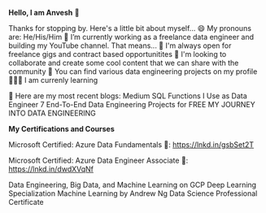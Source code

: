 **Hello, I am Anvesh** 👋

Thanks for stopping by. Here's a little bit about myself...
😄 My pronouns are: He/His/Him
🔭 I’m currently working as a freelance data engineer and building my YouTube channel. That means...
👯 I'm always open for freelance gigs and contract based opportunitites
💬 I'm looking to collaborate and create some cool content that we can share with the community
🤘 You can find various data engineering projects on my profile
🧑🏻‍🏫 I am currenly learning


📝 Here are my most recent blogs:
Medium
SQL Functions I Use as Data Engineer
7 End-To-End Data Engineering Projects for FREE
MY JOURNEY INTO DATA ENGINEERING

**My Certifications and Courses**

Microsoft Certified: Azure Data Fundamentals 🔗: https://lnkd.in/gsbSet2T

Microsoft Certified: Azure Data Engineer Associate 🔗: https://lnkd.in/dwdXVqNf 


Data Engineering, Big Data, and Machine Learning on GCP
Deep Learning Specialization
Machine Learning by Andrew Ng
Data Science Professional Certificate


